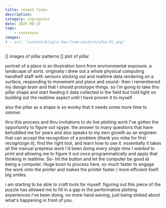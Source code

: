 ```yaml
---
title: recent lines
description: 
category: inprogress
date: 2025-08-15
tags: 
    - xxxxxxxxx
images: 
# - src: "content/blog/a-few-from-western/afew-01.png"
---
```


[] images of pillar patterns
[] plot of pillar

portrait of a place is an illustration born from environmental exposure. a landscape of sorts. originally i drew out a whole physical computing handhelf staff with sensors sticking out and realtime data rendering on a surface, responding to movement and place and sound- then i remembered my design brain and that I should prototype things. so i'm going to take this pillar shape and start feeding it data collected in the field but hold tight on building out the realtime aspect until I have proven it to myself. 

also the pillar as a shape is so wonky that it needs some more time to simmer. 

thru this process and thru invitations to do live plotting work I've gotten the opportunity to figure out vpype. the answer to many questions that have befuddled me for years and also speaks to my own growth as an engineer that can accept the recognition of a problem (thank you mike for first recognizign it), find the right tool, and learn how to use it. essentially it takes all the manual prepress work i'd been doing *every single time I wanted to print* and allowing me to figure it out once programmatically and apply that thinking in realtime. So- hit the button and let the computer be good at being a computer. Huge boon to process here, so much faster to engage the work onto the printer and makes the printer faster / more efficient itself. big smiles. 

i am starting to be able to craft tools for myself. figuring out this piece of the puzzle has allowed me to fill in a gap in the performative plotting experiences i've been doing. no more hand waving, just being stoked about what's happening in front of you. 

